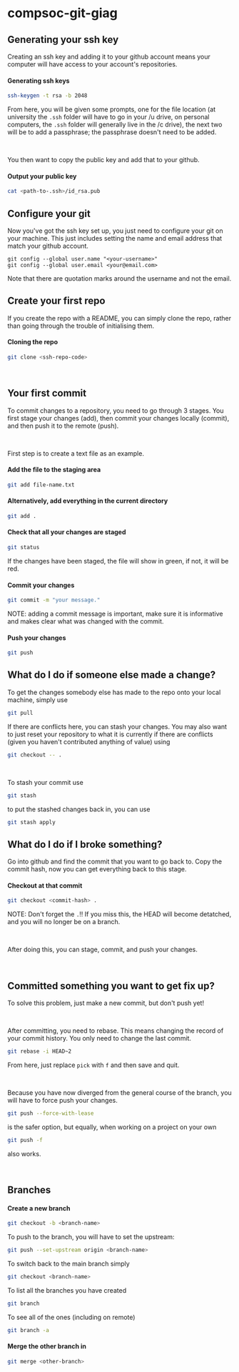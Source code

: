 # compsoc-git-giag

## Generating your ssh key

Creating an ssh key and adding it to your github account means your computer will have access to your account's repositories.

#### Generating ssh keys
```bash
ssh-keygen -t rsa -b 2048
```

From here, you will be given some prompts, one for the file location (at university the `.ssh` folder will have to go in your /u drive, on personal computers, the `.ssh` folder will generally live in the /c drive), the next two will be to add a passphrase; the passphrase doesn't need to be added.

<br>

You then want to copy the public key and add that to your github.

#### Output your public key
```bash
cat <path-to-.ssh>/id_rsa.pub
```

## Configure your git

Now you've got the ssh key set up, you just need to configure your git on your machine. This just includes setting the name and email address that match your github account.

```
git config --global user.name "<your-username>"
git config --global user.email <your@email.com>
```

Note that there are quotation marks around the username and not the email.

## Create your first repo
If you create the repo with a README, you can simply clone the repo, rather than going through the trouble of initialising them.

#### Cloning the repo
```bash
git clone <ssh-repo-code>
```

<br>

## Your first commit
To commit changes to a repository, you need to go through 3 stages. You first stage your changes (add), then commit your changes locally (commit), and then push it to the remote (push).

<br>

First step is to create a text file as an example.

#### Add the file to the staging area
```bash
git add file-name.txt
```
#### Alternatively, add everything in the current directory
```bash
git add .
```

#### Check that all your changes are staged
```bash
git status
```
If the changes have been staged, the file will show in green, if not, it will be red.

#### Commit your changes
```bash
git commit -m "your message."
```
NOTE: adding a commit message is important, make sure it is informative and makes clear what was changed with the commit.

#### Push your changes
```bash
git push
```


## What do I do if someone else made a change?
To get the changes somebody else has made to the repo onto your local machine, simply use

```bash
git pull
```

If there are conflicts here, you can stash your changes. You may also want to just reset your repository to what it is currently if there are conflicts (given you haven't contributed anything of value) using

```bash
git checkout -- .
```

<br>

To stash your commit use

```bash
git stash
```

to put the stashed changes back in, you can use

```bash
git stash apply
```

## What do I do if I broke something?
Go into github and find the commit that you want to go back to. Copy the commit hash, now you can get everything back to this stage.

#### Checkout at that commit
```bash
git checkout <commit-hash> .
```

NOTE: Don't forget the `.`!! If you miss this, the HEAD will become detatched, and you will no longer be on a branch.

<br>

After doing this, you can stage, commit, and push your changes.

<br>

## Committed something you want to get fix up?
To solve this problem, just make a new commit, but don't push yet!

<br>

After committing, you need to rebase. This means changing the record of your commit history. You only need to change the last commit.

```bash
git rebase -i HEAD~2
```

From here, just replace `pick` with `f` and then save and quit.

<br>

Because you have now diverged from the general course of the branch, you will have to force push your changes.

```bash
git push --force-with-lease
```

is the safer option, but equally, when working on a project on your own

```bash
git push -f
```

also works.

<br>

## Branches

#### Create a new branch

```bash
git checkout -b <branch-name>
```

To push to the branch, you will have to set the upstream:

```bash
git push --set-upstream origin <branch-name>
```

To switch back to the main branch simply

```bash
git checkout <branch-name>
```

To list all the branches you have created
```bash
git branch
```

To see all of the ones (including on remote)

```bash
git branch -a
```

#### Merge the other branch in

```bash
git merge <other-branch>
```